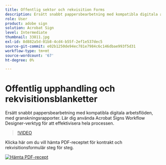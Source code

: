```yaml
---
title: Offentlig sektor och rekvisition Forms
description: Ersätt snabbt pappersbearbetning med kompatibla digitala arbetsflöden, med granskningsrapporter
role: User
product: adobe sign
solution: Acrobat Sign
level: Intermediate
thumbnail: 33811.jpg
exl-id: 8d882a5d-01b8-4cd4-b55f-2ef1e537dec5
source-git-commit: e02b1250de94ec781e7984c6c146dbae993f5d31
workflow-type: tm+mt
source-wordcount: '67'
ht-degree: 0%

---
```


# Offentlig upphandling och rekvisitionsblanketter

Ersätt snabbt pappersbearbetning med kompatibla digitala arbetsflöden, med granskningsrapporter. Lär dig använda Acrobat Signs Workflow Designer-verktyg för att effektivisera hela processen.

>[!VIDEO](https://video.tv.adobe.com/v/33811?hidetitle=true)

Klicka här om du vill hämta PDF-receptet för kontrakt och rekvisitionsformulär steg för steg.

[![Hämta PDF-recept](../assets/acrobat_PDF_96.png)](../assets/UseCaseRecipe-EN-UsingWorkflowDesigner.pdf)
